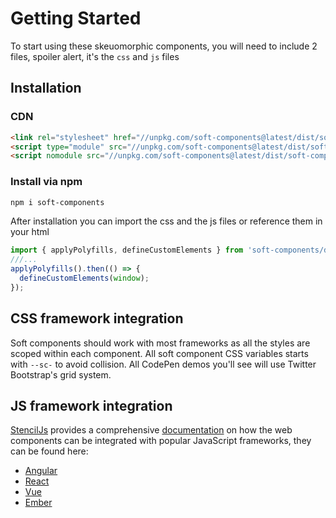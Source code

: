 # Getting Started
To start using these skeuomorphic components, you will need to include 2 files, spoiler alert, it's the `css` and `js` files
## Installation
### CDN
```html
<link rel="stylesheet" href="//unpkg.com/soft-components@latest/dist/soft-components/soft-components.css" />
<script type="module" src="//unpkg.com/soft-components@latest/dist/soft-components/soft-components.esm.js"></script>
<script nomodule src="//unpkg.com/soft-components@latest/dist/soft-components/soft-components.js"></script>
```
### Install via npm
```bash
npm i soft-components
```
After installation you can import the css and the js files or reference them in your html
```javascript
import { applyPolyfills, defineCustomElements } from 'soft-components/dist/loader';
///...
applyPolyfills().then(() => {
  defineCustomElements(window);
});
```
## CSS framework integration
Soft components should work with most frameworks as all the styles are scoped within each component. 
All soft component CSS variables starts with `--sc-` to avoid collision.
All CodePen demos you'll see will use Twitter Bootstrap's grid system. 
## JS framework integration
[StencilJs](https://stenciljs.com/) provides a comprehensive [documentation](https://stenciljs.com/docs/overview) on how the web components can be integrated with popular JavaScript frameworks, they can be found here:
- [Angular](https://stenciljs.com/docs/angular)
- [React](https://stenciljs.com/docs/react)
- [Vue](https://stenciljs.com/docs/vue)
- [Ember](https://stenciljs.com/docs/ember) 
